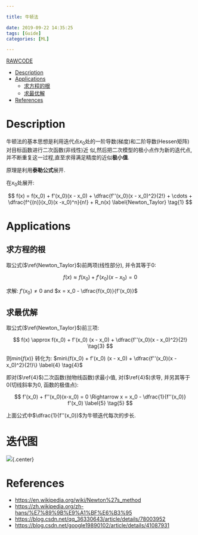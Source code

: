 ```yaml
---

title: 牛顿法

date: 2019-09-22 14:35:25
tags: [Guide]
categories: [ML]

---
```


[RAWCODE](https://raw.githubusercontent.com/qrsforever/code_blog_post/master/ML/Guide/Newton_method.md)

<!-- vim-markdown-toc GFM -->

* [Description](#description)
* [Applications](#applications)
    * [求方程的根](#求方程的根)
    * [求最优解](#求最优解)
* [References](#references)

<!-- vim-markdown-toc -->

<!-- more -->

# Description

牛顿法的基本思想是利用迭代点$x_0$处的一阶导数(梯度)和二阶导数(Hessen矩阵)对目标函数进行二次函数(非线性)近
似,然后把二次模型的极小点作为新的迭代点,并不断重复这一过程,直至求得满足精度的近似**极小值**.

原理是利用**泰勒公式**展开.

在$x_0$处展开:

$$
f(x) = f(x_0) + f'(x_0)(x - x_0) + \dfrac{f''(x_0)(x - x_0)^2}{2!} + \cdots
    + \dfrac{f^{(n)}(x_0)(x -x_0)^n}{n!} + R_n(x) \label{Newton_Taylor} \tag{1}
$$

# Applications

## 求方程的根

取公式($\ref{Newton_Taylor}$)前两项(线性部分), 并令其等于0:

$$
f(x) \approx f(x_0) + f'(x_0) (x - x_0) = 0 \tag{2}
$$

求解: $f'(x_0) \neq 0$ and $x = x_0 - \dfrac{f(x_0)}{f'(x_0)}$

## 求最优解

取公式($\ref{Newton_Taylor}$)前三项:

$$
f(x) \approx f(x_0) + f'(x_0) (x - x_0) +  \dfrac{f''(x_0)(x - x_0)^2}{2!} \tag{3}
$$

则$min\{f(x)\}$ 转化为: $min\{f(x_0) + f'(x_0) (x - x_0) + \dfrac{f''(x_0)(x - x_0)^2}{2!}\} \label{4} \tag{4}$

即对($\ref{4}$)二次函数(抛物线函数)求最小值, 对($\ref{4}$)求导, 并另其等于0(切线斜率为0, 函数的极值点):

$$
f'(x_0) + f''(x_0)(x-x_0) = 0 \Rightarrow x = x_0 - \dfrac{1}{f''(x_0)} f'(x_0) \label{5} \tag{5}
$$

上面公式中$\dfrac{1}{f''(x_0)}$为牛顿迭代每次的步长.

# 迭代图

![](https://raw.githubusercontent.com/qrsforever/assets_blog_post/master/ML/Guide/newton_iteration.gif){.center}

# References

- <https://en.wikipedia.org/wiki/Newton%27s_method>
- <https://zh.wikipedia.org/zh-hans/%E7%89%9B%E9%A1%BF%E6%B3%95>
- <https://blog.csdn.net/qq_36330643/article/details/78003952>
- <https://blog.csdn.net/google19890102/article/details/41087931>
